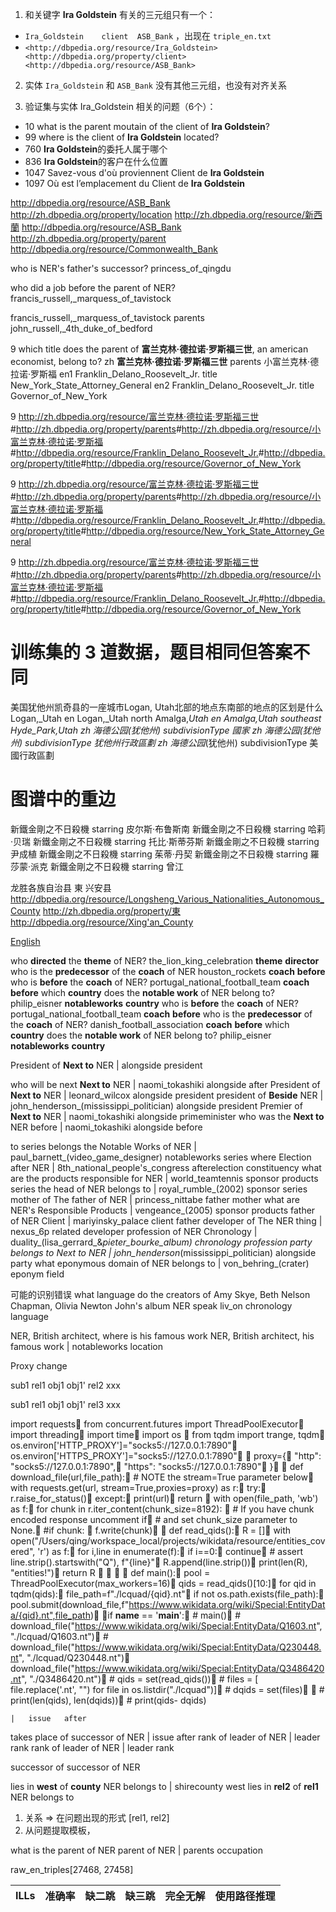 1. 和关键字 **Ira Goldstein** 有关的三元组只有一个：
- `Ira_Goldstein	client	ASB_Bank` ，出现在 `triple_en.txt`
- `<http://dbpedia.org/resource/Ira_Goldstein> <http://dbpedia.org/property/client> <http://dbpedia.org/resource/ASB_Bank>`

2. 实体 `Ira_Goldstein` 和 `ASB_Bank` 没有其他三元组，也没有对齐关系

3. 验证集与实体 Ira_Goldstein 相关的问题（6个）：

- 10	what is the parent moutain of the client of **Ira Goldstein**?
- 99	where is the client of **Ira Goldstein** located?
- 760	**Ira Goldstein**的委托人属于哪个
- 836	**Ira Goldstein**的客户在什么位置
- 1047	Savez-vous d'où proviennent Client de **Ira Goldstein**
- 1097	Où est l’emplacement du Client de **Ira Goldstein**

<http://dbpedia.org/resource/ASB_Bank> <http://zh.dbpedia.org/property/location> <http://zh.dbpedia.org/resource/新西蘭>
<http://dbpedia.org/resource/ASB_Bank> <http://zh.dbpedia.org/property/parent> <http://dbpedia.org/resource/Commonwealth_Bank>


who is NER's father's successor?	princess_of_qingdu

who did a job before the parent of NER?	francis_russell,_marquess_of_tavistock

francis_russell,_marquess_of_tavistock	parents	john_russell,_4th_duke_of_bedford


9   which title does the parent of **富兰克林·德拉诺·罗斯福三世**, an american economist, belong to?
zh  **富兰克林·德拉诺·罗斯福三世**	parents	小富兰克林·德拉诺·罗斯福
en1  Franklin_Delano_Roosevelt_Jr.	title	New_York_State_Attorney_General
en2  Franklin_Delano_Roosevelt_Jr.	title	Governor_of_New_York

9	<http://zh.dbpedia.org/resource/富兰克林·德拉诺·罗斯福三世>#<http://zh.dbpedia.org/property/parents>#<http://zh.dbpedia.org/resource/小富兰克林·德拉诺·罗斯福>#<http://dbpedia.org/resource/Franklin_Delano_Roosevelt_Jr.>#<http://dbpedia.org/property/title>#<http://dbpedia.org/resource/Governor_of_New_York>

9	<http://zh.dbpedia.org/resource/富兰克林·德拉诺·罗斯福三世>#<http://zh.dbpedia.org/property/parents>#<http://zh.dbpedia.org/resource/小富兰克林·德拉诺·罗斯福>#<http://dbpedia.org/resource/Franklin_Delano_Roosevelt_Jr.>#<http://dbpedia.org/property/title>#<http://dbpedia.org/resource/New_York_State_Attorney_General>

9	<http://zh.dbpedia.org/resource/富兰克林·德拉诺·罗斯福三世>#<http://zh.dbpedia.org/property/parents>#<http://zh.dbpedia.org/resource/小富兰克林·德拉诺·罗斯福>#<http://dbpedia.org/resource/Franklin_Delano_Roosevelt_Jr.>#<http://dbpedia.org/property/title>#<http://dbpedia.org/resource/Governor_of_New_York>

# 训练集的 3 道数据，题目相同但答案不同
美国犹他州凯奇县的一座城市Logan, Utah北部的地点东南部的地点的区划是什么	Logan,_Utah
en	Logan,_Utah	north	Amalga,_Utah
en	Amalga,_Utah	southeast	Hyde_Park,_Utah
zh	海德公园_(犹他州)	subdivisionType	國家
zh	海德公园_(犹他州)	subdivisionType	犹他州行政區劃
zh	海德公园_(犹他州)	subdivisionType	美國行政區劃

# 图谱中的重边
新鐵金剛之不日殺機	starring	皮尔斯·布鲁斯南
新鐵金剛之不日殺機	starring	哈莉·贝瑞
新鐵金剛之不日殺機	starring	托比·斯蒂芬斯
新鐵金剛之不日殺機	starring	尹成植
新鐵金剛之不日殺機	starring	茱蒂·丹契
新鐵金剛之不日殺機	starring	羅莎蒙·派克
新鐵金剛之不日殺機	starring	曾江

龙胜各族自治县	東	兴安县
<http://dbpedia.org/resource/Longsheng_Various_Nationalities_Autonomous_County> <http://zh.dbpedia.org/property/東> <http://dbpedia.org/resource/Xing'an_County>

<a href="https://en.wikipedia.org/wiki/Longsheng_Various_Nationalities_Autonomous_County" title="Longsheng Various Nationalities Autonomous County – 英文" lang="en" hreflang="en" class="interlanguage-link-target"><span>English</span></a>

who **directed** the **theme** of NER?	the_lion_king_celebration	**theme**	**director**
who is the **predecessor** of the **coach** of NER	houston_rockets	**coach**	**before**
who is **before** the **coach** of NER?	portugal_national_football_team	**coach**	**before**
which **country** does the **notable work** of NER belong to?	philip_eisner	**notableworks**	**country**
who is **before** the **coach** of NER?	portugal_national_football_team	**coach**	**before**
who is the **predecessor** of the **coach** of NER?	danish_football_association	**coach**	**before**
which **country** does the **notable work** of NER belong to?	philip_eisner	**notableworks**	**country**


President of **Next to** NER	|	alongside	president

who will be next **Next to** NER	|	naomi_tokashiki	alongside	after
President of **Next to** NER	|	leonard_wilcox	alongside	president
president of **Beside** NER	|	john_henderson_(mississippi_politician)	alongside	president
Premier of **Next to** NER	|	naomi_tokashiki	alongside	primeminister
who was the **Next to** NER before	|	naomi_tokashiki	alongside	before


to  series belongs the Notable Works of NER	|	paul_barnett_(video_game_designer)	notableworks	series
where Election after NER	|	8th_national_people's_congress	afterelection	constituency
what are the products responsible for NER	|	world_teamtennis	sponsor	products
series the head of NER belongs to	|	royal_rumble_(2002)	sponsor	series
mother of The father of NER	|	princess_nittabe	father	mother
what are NER's Responsible Products	|	vengeance_(2005)	sponsor	products
father of NER Client	|	mariyinsky_palace	client	father
developer of The NER thing	|	nexus_6p	related	developer
profession of NER Chronology	|	duality_(lisa_gerrard_&_pieter_bourke_album)	chronology	profession
party belongs to Next to NER	|	john_henderson_(mississippi_politician)	alongside	party
what eponymous domain of NER belongs to	|	von_behring_(crater)	eponym	field


可能的识别错误
what language do the creators of Amy Skye, Beth Nelson Chapman, Olivia Newton John's album NER speak	liv_on	chronology	language

NER, British architect, where is his famous work
NER, British architect, his famous work	|	notableworks	location

Proxy change

sub1 rel1 obj1
obj1' rel2 xxx

sub1 rel1 obj1
obj1' rel3 xxx

import requests
from concurrent.futures import ThreadPoolExecutor
import threading
import time
import os 
from tqdm import trange, tqdm
os.environ['HTTP_PROXY']="socks5://127.0.0.1:7890"
os.environ['HTTPS_PROXY']="socks5://127.0.0.1:7890"

proxy={
  "http": "socks5://127.0.0.1:7890",
  "https": "socks5://127.0.0.1:7890"
}

def download_file(url,file_path):
    # NOTE the stream=True parameter below
    with requests.get(url, stream=True,proxies=proxy) as r:
        try:
            r.raise_for_status()
        except:
            print(url)
            return 
        with open(file_path, 'wb') as f:
            for chunk in r.iter_content(chunk_size=8192): 
                # If you have chunk encoded response uncomment if
                # and set chunk_size parameter to None.
                #if chunk: 
                f.write(chunk)

def read_qids():
    R = []
    with open("/Users/qing/workspace_local/projects/wikidata/resource/entities_covered", 'r') as f:
        for i,line in enumerate(f):
            if i==0:
                continue
            # assert line.strip().startswith("Q"), f"{line}"
            R.append(line.strip())
    print(len(R), "entities!")
    return R 



def main():
    pool = ThreadPoolExecutor(max_workers=16)
    qids = read_qids()[10:]
    for qid in tqdm(qids):
        file_path=f"./lcquad/{qid}.nt"
        if not os.path.exists(file_path):
            pool.submit(download_file,f"https://www.wikidata.org/wiki/Special:EntityData/{qid}.nt",file_path)

if __name__ == '__main__':
    # main()
    # download_file("https://www.wikidata.org/wiki/Special:EntityData/Q1603.nt", "./lcquad/Q1603.nt")
    # download_file("https://www.wikidata.org/wiki/Special:EntityData/Q230448.nt", "./lcquad/Q230448.nt")
    download_file("https://www.wikidata.org/wiki/Special:EntityData/Q3486420.nt", "./Q3486420.nt")
    # qids = set(read_qids())
    # files = [ file.replace('.nt', "") for file in os.listdir("./lcquad")]
    # dqids = set(files)

    # print(len(qids), len(dqids))
    # print(qids- dqids)


	|	issue	after
takes place of successor of NER	|	issue	after
rank of leader of NER	|	leader	rank
rank of leader of NER	|	leader	rank

successor of successor of NER

lies in **west** of **county** NER belongs to	|	shirecounty	west
lies in **rel2** of **rel1** NER belongs to

1. 关系 => 在问题出现的形式 [rel1, rel2]
2. 从问题提取模板，


what is the parent of NER
parent of NER	|	parents	occupation


raw_en_triples[27468, 27458]

| ILLs | 准确率 | 缺二跳 | 缺三跳 | 完全无解 | 使用路径推理 |
| ---- | ----- | ----- | ----- | ------ | ---- |
